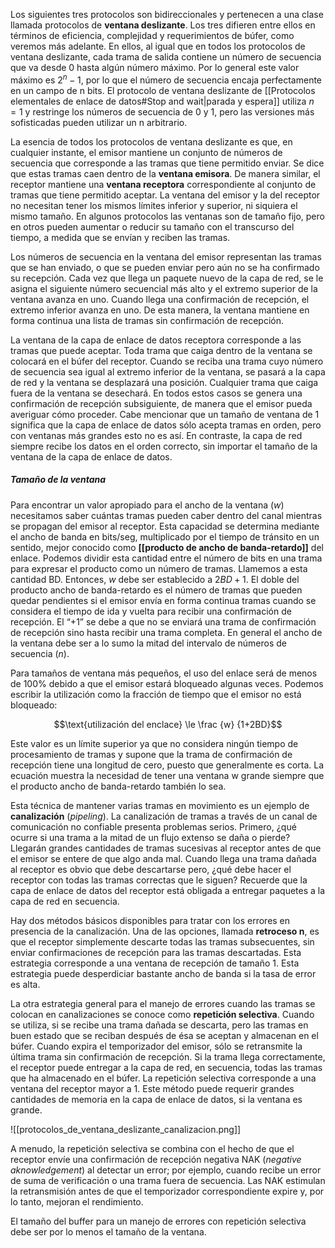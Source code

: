 Los siguientes tres protocolos son bidireccionales y pertenecen a una clase llamada protocolos de **ventana deslizante**. Los tres difieren entre ellos en términos de eficiencia, complejidad y requerimientos de búfer, como veremos más adelante. En ellos, al igual que en todos los protocolos de ventana deslizante, cada trama de salida contiene un número de secuencia que va desde 0 hasta algún número máximo. Por lo general este valor máximo es $2^n - 1$, por lo que el número de secuencia encaja perfectamente en un campo de n bits. El protocolo de ventana deslizante de [[Protocolos elementales de enlace de datos#Stop and wait|parada y espera]] utiliza $n = 1$ y restringe los números de secuencia de 0 y 1, pero las versiones más sofisticadas pueden utilizar un n arbitrario.

La esencia de todos los protocolos de ventana deslizante es que, en cualquier instante, el emisor mantiene un conjunto de números de secuencia que corresponde a las tramas que tiene permitido enviar. Se dice que estas tramas caen dentro de la **ventana emisora**. De manera similar, el receptor mantiene una **ventana receptora** correspondiente al conjunto de tramas que tiene permitido aceptar. La ventana del emisor y la del receptor no necesitan tener los mismos límites inferior y superior, ni siquiera el mismo tamaño. En algunos protocolos las ventanas son de tamaño fijo, pero en otros pueden aumentar o reducir su tamaño con el transcurso del tiempo, a medida que se envían y reciben las tramas.

Los números de secuencia en la ventana del emisor representan las tramas que se han enviado, o que se pueden enviar pero aún no se ha confirmado su recepción. Cada vez que llega un paquete nuevo de la capa de red, se le asigna el siguiente número secuencial más alto y el extremo superior de la ventana avanza en uno. Cuando llega una confirmación de recepción, el extremo inferior avanza en uno. De esta manera, la ventana mantiene en forma continua una lista de tramas sin confirmación de recepción.

La ventana de la capa de enlace de datos receptora corresponde a las tramas que puede aceptar. Toda trama que caiga dentro de la ventana se colocará en el búfer del receptor. Cuando se reciba una trama cuyo número de secuencia sea igual al extremo inferior de la ventana, se pasará a la capa de red y la ventana se desplazará una posición. Cualquier trama que caiga fuera de la ventana se desechará. En todos estos casos se genera una confirmación de recepción subsiguiente, de manera que el emisor pueda averiguar cómo proceder. Cabe mencionar que un tamaño de ventana de 1 significa que la capa de enlace de datos sólo acepta tramas en orden, pero con ventanas más grandes esto no es así. En contraste, la capa de red siempre recibe los datos en el orden correcto, sin importar el tamaño de la ventana de la capa de enlace de datos. 

##### Tamaño de la ventana
Para encontrar un valor apropiado para el ancho de la ventana (*w*) necesitamos saber cuántas tramas pueden caber dentro del canal mientras se propagan del emisor al receptor. Esta capacidad se determina mediante el ancho de banda en bits/seg, multiplicado por el tiempo de tránsito en un sentido, mejor conocido como **[[producto de ancho de banda-retardo]]** del enlace. Podemos dividir esta cantidad entre el número de bits en una trama para expresar el producto como un número de tramas. Llamemos a esta cantidad BD. Entonces, *w* debe ser establecido a $2BD + 1$. El doble del producto ancho de banda-retardo es el número de tramas que pueden quedar pendientes si el emisor envía en forma continua tramas cuando se considera el tiempo de ida y vuelta para recibir una confirmación de recepción. El “+1” se debe a que no se enviará una trama de confirmación de recepción sino hasta recibir una trama completa. En general el ancho de la ventana debe ser a lo sumo la mitad del intervalo de números de secuencia (*n*).

Para tamaños de ventana más pequeños, el uso del enlace será de menos de 100% debido a que el emisor estará bloqueado algunas veces. Podemos escribir la utilización como la fracción de tiempo que el emisor no está bloqueado:

$$\text{utilización del enclace} \le \frac {w} {1+2BD}$$

Este valor es un límite superior ya que no considera ningún tiempo de procesamiento de tramas y supone que la trama de confirmación de recepción tiene una longitud de cero, puesto que generalmente es corta. La ecuación muestra la necesidad de tener una ventana w grande siempre que el producto ancho de banda-retardo también lo sea.

Esta técnica de mantener varias tramas en movimiento es un ejemplo de **canalización** (*pipeling*). La canalización de tramas a través de un canal de comunicación no confiable presenta problemas serios. Primero, ¿qué ocurre si una trama a la mitad de un flujo extenso se daña o pierde? Llegarán grandes cantidades de tramas sucesivas al receptor antes de que el emisor se entere de que algo anda mal. Cuando llega una trama dañada al receptor es obvio que debe descartarse pero, ¿qué debe hacer el receptor con todas las tramas correctas que le siguen? Recuerde que la capa de enlace de datos del receptor está obligada a entregar paquetes a la capa de red en secuencia.

Hay dos métodos básicos disponibles para tratar con los errores en presencia de la canalización. Una de las opciones, llamada **retroceso n**, es que el receptor simplemente descarte todas las tramas subsecuentes, sin enviar confirmaciones de recepción para las tramas descartadas. Esta estrategia corresponde a una ventana de recepción de tamaño 1. Esta estrategia puede desperdiciar bastante ancho de banda si la tasa de error es alta.

La otra estrategia general para el manejo de errores cuando las tramas se colocan en canalizaciones se conoce como **repetición selectiva**. Cuando se utiliza, si se recibe una trama dañada se descarta, pero las tramas en buen estado que se reciban después de ésa se aceptan y almacenan en el búfer. Cuando expira el temporizador del emisor, sólo se retransmite la última trama sin confirmación de recepción. Si la trama llega correctamente, el receptor puede entregar a la capa de red, en secuencia, todas las tramas que ha almacenado en el búfer. La repetición selectiva corresponde a una ventana del receptor mayor a 1. Este método puede requerir grandes cantidades de memoria en la capa de enlace de datos, si la ventana es grande.

![[protocolos_de_ventana_deslizante_canalizacion.png]]

A menudo, la repetición selectiva se combina con el hecho de que el receptor envíe una confirmación de recepción negativa NAK (*negative aknowledgement*) al detectar un error; por ejemplo, cuando recibe un error de suma de verificación o una trama fuera de secuencia. Las NAK estimulan la retransmisión antes de que el temporizador correspondiente expire y, por lo tanto, mejoran el rendimiento.

El tamaño del buffer para un manejo de errores con repetición selectiva debe ser por lo menos el tamaño de la ventana.
